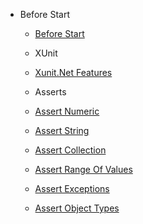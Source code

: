 - Before Start 
  - [Before Start](README.md)

  - XUnit 
  - [Xunit.Net Features](/Xunit.Net.md)

  - Asserts 
  - [Assert Numeric ](/AssertNumeric.md)
  - [Assert String ](/AssertString.md)
  - [Assert Collection ](/AssertCollection.md)
  - [Assert Range Of Values ](/AssertRange.md)
  - [Assert Exceptions ](/AssertExceptions.md)
  - [Assert Object Types ](/AssertObjectTypes.md)